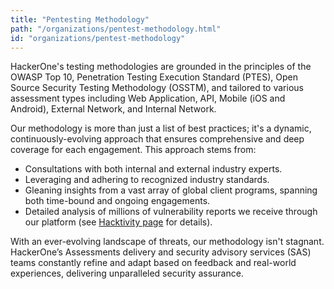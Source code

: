 ```yaml
---
title: "Pentesting Methodology"
path: "/organizations/pentest-methodology.html"
id: "organizations/pentest-methodology"
---
```


HackerOne's testing methodologies are grounded in the principles of the OWASP Top 10, Penetration Testing Execution Standard (PTES), Open Source Security Testing Methodology (OSSTM), and tailored to various assessment types including Web Application, API, Mobile (iOS and Android), External Network, and Internal Network.

Our methodology is more than just a list of best practices; it's a dynamic, continuously-evolving approach that ensures comprehensive and deep coverage for each engagement. This approach stems from:

 - Consultations with both internal and external industry experts.
 - Leveraging and adhering to recognized industry standards.
 - Gleaning insights from a vast array of global client programs, spanning both time-bound and ongoing engagements.
 - Detailed analysis of millions of vulnerability reports we receive through our platform (see [Hacktivity page](https://hackerone.com/hacktivity/overview) for details).

With an ever-evolving landscape of threats, our methodology isn't stagnant. HackerOne’s Assessments delivery and security advisory services (SAS) teams constantly refine and adapt based on feedback and real-world experiences, delivering unparalleled security assurance.
